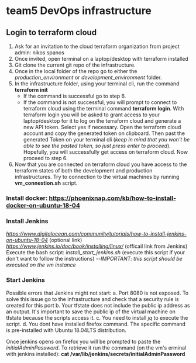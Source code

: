 # team5 DevOps infrastructure

## Login to terraform cloud
1. Ask for an invitation to the cloud terraform organization from project admin: nikos spanos
2. Once invited, open terminal on a laptop/desktop with terraform installed
3. Git clone the current git repo of the infrastructure.
4. Once in the local folder of the repo go to either the *production_environment* or *development_environment* folder.
5. In the infrastructure folder, using your terminal cli, run the command **terraform init**
   - If the command is successful go to step 6.
   - If the command is not successful, you will prompt to connect to terraform cloud using the terminal command **terraform login**. With terraform login you will be asked to  grant access to your laptop/desktop for it to log on the terraform cloud and generate a new API token. Select yes if necessary. Open the terraform cloud account and copy the generated token on clipboard. Then past the generated Token on your terminal cli (*keep in mind that you won't be able to see the pasted token, so just press enter to proceed*). Hopefully, you will successfully get access on terraform cloud. Now proceed to step 6.
6. Now that you are connected on terraform cloud you have access to the terraform states of both the development and production infrastructures. Try to connection to the virtual machines by running **vm_connestion.sh** script.

### Install docker: https://phoenixnap.com/kb/how-to-install-docker-on-ubuntu-18-04

### Install Jenkins
*https://www.digitalocean.com/community/tutorials/how-to-install-jenkins-on-ubuntu-18-04* (optional link)
*https://www.jenkins.io/doc/book/installing/linux/* (officail link from Jenkins)
Execute the bash script: *install_start_jenkins.sh* (execute this script if your don't want to follow the instructions) --*IMPORTANT: this script should be executed on the vm instance*

### Start Jenkins
Possible errors that Jenkins might not start:
   a. Port 8080 is not exposed. To solve this issue go to the infrastructure and check that a security rule is created for this port
   b. Your tfstate does not include the public ip address as an output. It's important to save the public ip of the virtual machine on tfstate because the scripts access it.
   c. You need to install *jq* to execute the script.
   d. You dont have installed firefox command. The specific command is pre-installed with Ubuntu 18.04LTS distribution.

Once jenkins opens on firefox you will be prompted to paste the *initialAdminPassword*. To retrieve it run the command (on the vm's erminal with jenkins installed): **cat /var/lib/jenkins/secrets/initialAdminPassword**